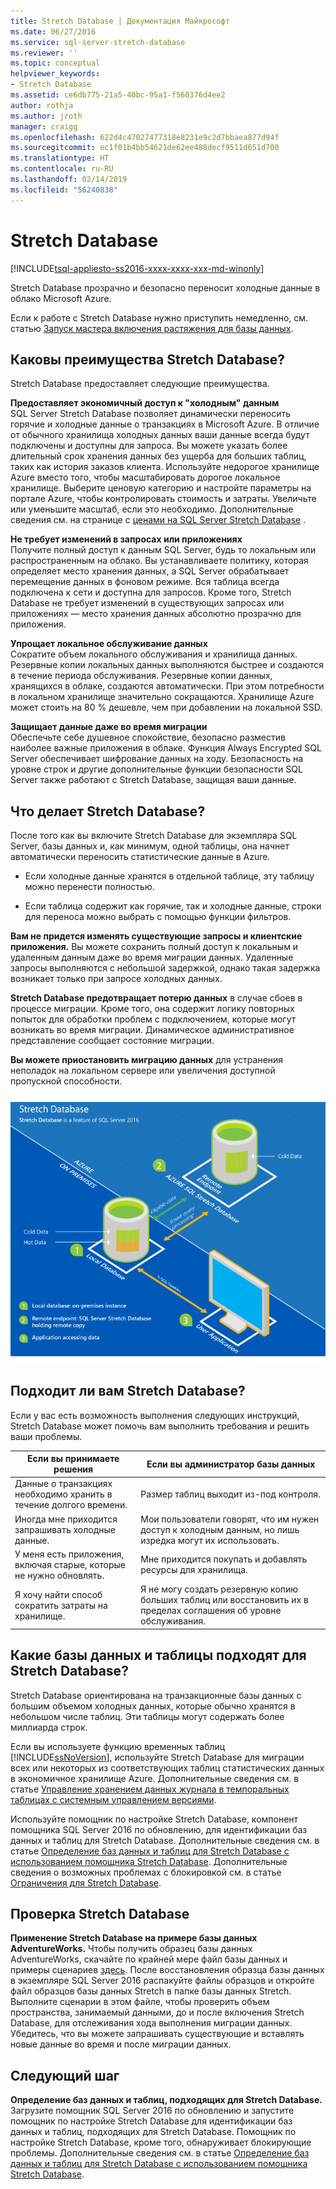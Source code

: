 ```yaml
---
title: Stretch Database | Документация Майкрософт
ms.date: 06/27/2016
ms.service: sql-server-stretch-database
ms.reviewer: ''
ms.topic: conceptual
helpviewer_keywords:
- Stretch Database
ms.assetid: ce6db775-21a5-40bc-95a1-f560376d4ee2
author: rothja
ms.author: jroth
manager: craigg
ms.openlocfilehash: 622d4c47027477318e8231e9c2d7bbaea877d94f
ms.sourcegitcommit: ec1f01b4bb54621de62ee488decf9511d651d700
ms.translationtype: HT
ms.contentlocale: ru-RU
ms.lasthandoff: 02/14/2019
ms.locfileid: "56240838"
---
```

# <a name="stretch-database"></a>Stretch Database
[!INCLUDE[tsql-appliesto-ss2016-xxxx-xxxx-xxx-md-winonly](../../includes/tsql-appliesto-ss2016-xxxx-xxxx-xxx-md-winonly.md)]


  Stretch Database прозрачно и безопасно переносит холодные данные в облако Microsoft Azure.  
  
 Если к работе с Stretch Database нужно приступить немедленно, см. статью [Запуск мастера включения растяжения для базы данных](../../sql-server/stretch-database/get-started-by-running-the-enable-database-for-stretch-wizard.md).  
  
## <a name="what-are-the-benefits-of-stretch-database"></a>Каковы преимущества Stretch Database?  
 Stretch Database предоставляет следующие преимущества.  
  
 **Предоставляет экономичный доступ к "холодным" данным**  
 SQL Server Stretch Database позволяет динамически переносить горячие и холодные данные о транзакциях в Microsoft Azure. В отличие от обычного хранилища холодных данных ваши данные всегда будут подключены и доступны для запроса. Вы можете указать более длительный срок хранения данных без ущерба для больших таблиц, таких как история заказов клиента. Используйте недорогое хранилище Azure вместо того, чтобы масштабировать дорогое локальное хранилище. Выберите ценовую категорию и настройте параметры на портале Azure, чтобы контролировать стоимость и затраты. Увеличьте или уменьшите масштаб, если это необходимо. Дополнительные сведения см. на странице с [ценами на SQL Server Stretch Database](https://azure.microsoft.com/pricing/details/sql-server-stretch-database/) .  
  
 **Не требует изменений в запросах или приложениях**  
 Получите полный доступ к данным SQL Server, будь то локальным или распространенным на облако.  Вы устанавливаете политику, которая определяет место хранения данных, а SQL Server обрабатывает перемещение данных в фоновом режиме. Вся таблица всегда подключена к сети и доступна для запросов. Кроме того, Stretch Database не требует изменений в существующих запросах или приложениях — место хранения данных абсолютно прозрачно для приложения.  
  
 **Упрощает локальное обслуживание данных**  
 Сократите объем локального обслуживания и хранилища данных. Резервные копии локальных данных выполняются быстрее и создаются в течение периода обслуживания. Резервные копии данных, хранящихся в облаке, создаются автоматически. При этом потребности в локальном хранилище значительно сокращаются. Хранилище Azure может стоить на 80 % дешевле, чем при добавлении на локальной SSD.  
  
 **Защищает данные даже во время миграции**  
 Обеспечьте себе душевное спокойствие, безопасно разместив наиболее важные приложения в облаке. Функция Always Encrypted SQL Server обеспечивает шифрование данных на ходу. Безопасность на уровне строк и другие дополнительные функции безопасности SQL Server также работают с Stretch Database, защищая ваши данные.  
  
## <a name="what-does-stretch-database-do"></a>Что делает Stretch Database?  
 После того как вы включите Stretch Database для экземпляра SQL Server, базы данных и, как минимум, одной таблицы, она начнет автоматически переносить статистические данные в Azure.  
  
-   Если холодные данные хранятся в отдельной таблице, эту таблицу можно перенести полностью.  
  
-   Если таблица содержит как горячие, так и холодные данные, строки для переноса можно выбрать с помощью функции фильтров.

**Вам не придется изменять существующие запросы и клиентские приложения.** Вы можете сохранить полный доступ к локальным и удаленным данным даже во время миграции данных. Удаленные запросы выполняются с небольшой задержкой, однако такая задержка возникает только при запросе холодных данных.

**Stretch Database предотвращает потерю данных** в случае сбоев в процессе миграции. Кроме того, она содержит логику повторных попыток для обработки проблем с подключением, которые могут возникать во время миграции. Динамическое административное представление сообщает состояние миграции.

**Вы можете приостановить миграцию данных** для устранения неполадок на локальном сервере или увеличения доступной пропускной способности.  
  
 ![Обзор базы данных Stretch](../../sql-server/stretch-database/media/stretch-overview.png "Обзор базы данных Stretch")  
  
## <a name="is-stretch-database-for-you"></a>Подходит ли вам Stretch Database?  
 Если у вас есть возможность выполнения следующих инструкций, Stretch Database может помочь вам выполнить требования и решить ваши проблемы.  
  
|Если вы принимаете решения|Если вы администратор базы данных|  
|--------------------------------|---------------------|  
|Данные о транзакциях необходимо хранить в течение долгого времени.|Размер таблиц выходит из-под контроля.|  
|Иногда мне приходится запрашивать холодные данные.|Мои пользователи говорят, что им нужен доступ к холодным данным, но лишь изредка могут их использовать.|  
|У меня есть приложения, включая старые, которые не нужно обновлять.|Мне приходится покупать и добавлять ресурсы для хранилища.|  
|Я хочу найти способ сократить затраты на хранилище.|Я не могу создать резервную копию больших таблиц или восстановить их в пределах соглашения об уровне обслуживания.|  
  
## <a name="what-kind-of-databases-and-tables-are-candidates-for-stretch-database"></a>Какие базы данных и таблицы подходят для Stretch Database?  
 Stretch Database ориентирована на транзакционные базы данных с большим объемом холодных данных, которые обычно хранятся в небольшом числе таблиц. Эти таблицы могут содержать более миллиарда строк.  
  
 Если вы используете функцию временных таблиц [!INCLUDE[ssNoVersion](../../includes/ssnoversion-md.md)], используйте Stretch Database для миграции всех или некоторых из соответствующих таблиц статистических данных в экономичное хранилище Azure. Дополнительные сведения см. в статье [Управление хранением данных журнала в темпоральных таблицах с системным управлением версиями](../../relational-databases/tables/manage-retention-of-historical-data-in-system-versioned-temporal-tables.md).  
  
 Используйте помощник по настройке Stretch Database, компонент помощника SQL Server 2016 по обновлению, для идентификации баз данных и таблиц для Stretch Database. Дополнительные сведения см. в статье [Определение баз данных и таблиц для Stretch Database с использованием помощника Stretch Database](../../sql-server/stretch-database/stretch-database-databases-and-tables-stretch-database-advisor.md). Дополнительные сведения о возможных проблемах с блокировкой см. в статье [Ограничения для Stretch Database](../../sql-server/stretch-database/limitations-for-stretch-database.md).  

## <a name="test-drive-stretch-database"></a>Проверка Stretch Database  
 **Применение Stretch Database на примере базы данных AdventureWorks.** Чтобы получить образец базы данных AdventureWorks, скачайте по крайней мере файл базы данных и примеры сценариев [здесь](https://www.microsoft.com/download/details.aspx?id=49502). После восстановления образца базы данных в экземпляре SQL Server 2016 распакуйте файлы образцов и откройте файл образцов базы данных Stretch в папке базы данных Stretch. Выполните сценарии в этом файле, чтобы проверить объем пространства, занимаемый данными, до и после включения Stretch Database, для отслеживания хода выполнения миграции данных. Убедитесь, что вы можете запрашивать существующие и вставлять новые данные во время и после миграции данных.  
  
## <a name="next-step"></a>Следующий шаг  
 **Определение баз данных и таблиц, подходящих для Stretch Database.** Загрузите помощник SQL Server 2016 по обновлению и запустите помощник по настройке Stretch Database для идентификации баз данных и таблиц, подходящих для Stretch Database. Помощник по настройке Stretch Database, кроме того, обнаруживает блокирующие проблемы. Дополнительные сведения см. в статье [Определение баз данных и таблиц для Stretch Database с использованием помощника Stretch Database](../../sql-server/stretch-database/stretch-database-databases-and-tables-stretch-database-advisor.md).  
  
  
